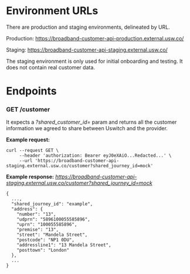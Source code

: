 # Environment URLs
There are production and staging environments, delineated by URL.

Production: https://broadband-customer-api-production.external.usw.co/

Staging: https://broadband-customer-api-staging.external.usw.co/

The staging environment is only used for initial onboarding and testing. It does not contain real customer data.


# Endpoints

### GET /customer

It expects a _?shared_customer_id=_ param and returns all the customer information we agreed to share between Uswitch and the provider. 

**Example request:**
```
curl --request GET \
     --header 'authorization: Bearer eyJ0eXAiO...Redacted...' \
     --url 'https://broadband-customer-api-staging.external.usw.co/customer?shared_journey_id=mock'
```


**Example response:**
_https://broadband-customer-api-staging.external.usw.co/customer?shared_journey_id=mock_

```
{
  ...,
  "shared_journey_id": "example",
  "address": {
    "number": "13",
    "udprn": "5896100055585896",
    "uprn": "100055585896",
    "premise": "13",
    "street": "Mandela Street",
    "postcode": "NP1 0DU",
    "addressline1": "13 Mandela Street",
    "posttown": "London"
  },
  ...
}
```
